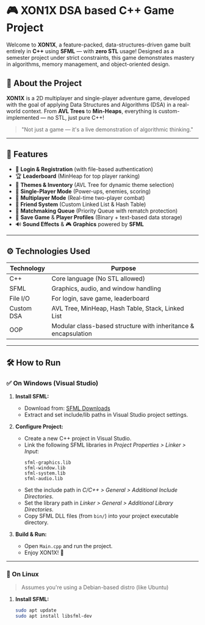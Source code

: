 # 🎮 XON1X DSA based C++ Game Project

Welcome to **XON1X**, a feature-packed, data-structures-driven game built entirely in **C++** using **SFML** — with **zero STL** usage! Designed as a semester project under strict constraints, this game demonstrates mastery in algorithms, memory management, and object-oriented design.

## 🚀 About the Project

**XON1X** is a 2D multiplayer and single-player adventure game, developed with the goal of applying Data Structures and Algorithms (DSA) in a real-world context. From **AVL Trees** to **Min-Heaps**, everything is custom-implemented — no STL, just pure C++!

> "Not just a game — it's a live demonstration of algorithmic thinking."

---

## 🧠 Features

- 🔐 **Login & Registration** (with file-based authentication)
- 🏆 **Leaderboard** (MinHeap for top player ranking)
- 🎨 **Themes & Inventory** (AVL Tree for dynamic theme selection)
- 🧍 **Single-Player Mode** (Power-ups, enemies, scoring)
- 👥 **Multiplayer Mode** (Real-time two-player combat)
- 🤝 **Friend System** (Custom Linked List & Hash Table)
- 🎯 **Matchmaking Queue** (Priority Queue with rematch protection)
- 💾 **Save Game** & **Player Profiles** (Binary + text-based data storage)
- 🔊 **Sound Effects** & 🎮 **Graphics** powered by **SFML**

---

## ⚙️ Technologies Used

| Technology | Purpose |
|------------|---------|
| C++        | Core language (No STL allowed) |
| SFML       | Graphics, audio, and window handling |
| File I/O   | For login, save game, leaderboard |
| Custom DSA | AVL Tree, MinHeap, Hash Table, Stack, Linked List |
| OOP        | Modular class-based structure with inheritance & encapsulation |

---

## 🛠️ How to Run

### ✅ On **Windows (Visual Studio)**

1. **Install SFML:**
   - Download from: [SFML Downloads](https://www.sfml-dev.org/download.php)
   - Extract and set include/lib paths in Visual Studio project settings.

2. **Configure Project:**
   - Create a new C++ project in Visual Studio.
   - Link the following SFML libraries in *Project Properties > Linker > Input*:
     ```
     sfml-graphics.lib
     sfml-window.lib
     sfml-system.lib
     sfml-audio.lib
     ```
   - Set the include path in *C/C++ > General > Additional Include Directories*.
   - Set the library path in *Linker > General > Additional Library Directories*.
   - Copy SFML DLL files (from `bin/`) into your project executable directory.

3. **Build & Run:**
   - Open `Main.cpp` and run the project.
   - Enjoy XON1X! 🎉

---

### 🐧 On **Linux**

> Assumes you're using a Debian-based distro (like Ubuntu)

1. **Install SFML:**
   ```bash
   sudo apt update
   sudo apt install libsfml-dev
